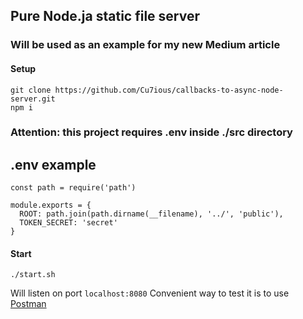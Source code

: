 ## Pure Node.ja static file server
### Will be used as an example for my new Medium article

#### Setup
```
git clone https://github.com/Cu7ious/callbacks-to-async-node-server.git
npm i
```

### Attention: this project requires .env inside ./src directory

## .env example
```
const path = require('path')

module.exports = {
  ROOT: path.join(path.dirname(__filename), '../', 'public'),
  TOKEN_SECRET: 'secret'
}

```


#### Start
```
./start.sh
```

Will listen on port `localhost:8080`
Convenient way to test it is to use [Postman](https://www.getpostman.com/)
